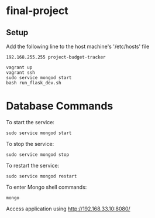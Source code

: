 # final-project

## Setup

Add the following line to the host machine's '/etc/hosts' file
```
192.168.255.255 project-budget-tracker
```

```
vagrant up
vagrant ssh
sudo service mongod start
bash run_flask_dev.sh
```

# Database Commands

To start the service:
```
sudo service mongod start
```

To stop the service:
```
sudo service mongod stop
```

To restart the service:
```
sudo service mongod restart
```

To enter Mongo shell commands:
```
mongo
```

Access application using http://192.168.33.10:8080/